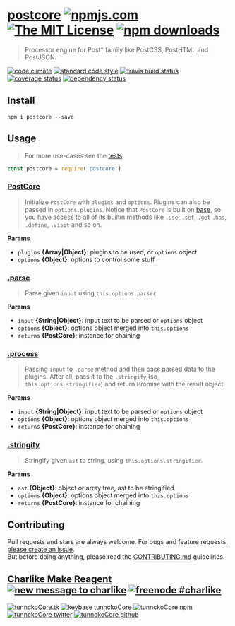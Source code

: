 # [postcore][author-www-url] [![npmjs.com][npmjs-img]][npmjs-url] [![The MIT License][license-img]][license-url] [![npm downloads][downloads-img]][downloads-url] 

> Processor engine for Post* family like PostCSS, PostHTML and PostJSON.

[![code climate][codeclimate-img]][codeclimate-url] [![standard code style][standard-img]][standard-url] [![travis build status][travis-img]][travis-url] [![coverage status][coveralls-img]][coveralls-url] [![dependency status][david-img]][david-url]

## Install
```
npm i postcore --save
```

## Usage
> For more use-cases see the [tests](./test.js)

```js
const postcore = require('postcore')
```

### [PostCore](index.js#L25)

> Initialize `PostCore` with `plugins` and `options`.
Plugins can also be passed in `options.plugins`.
Notice that `PostCore` is built on [base][], so you have
access to all of its builtin methods like `.use`, `.set`, `.get`
`.has`, `.define`, `.visit` and so on.

**Params**

* `plugins` **{Array|Object}**: plugins to be used, or `options` object    
* `options` **{Object}**: options to control some stuff    

### [.parse](index.js#L64)

> Parse given `input` using `this.options.parser`.

**Params**

* `input` **{String|Object}**: input text to be parsed or `options` object    
* `options` **{Object}**: options object merged into `this.options`    
* `returns` **{PostCore}**: instance for chaining  

### [.process](index.js#L97)

> Passing `input` to `.parse` method and then
pass parsed data to the plugins. After all, pass it
to the `.stringify` (so, `this.options.stringifier`)
and return Promise with the result object.

**Params**

* `input` **{String|Object}**: input text to be parsed or `options` object    
* `options` **{Object}**: options object merged into `this.options`    
* `returns` **{PostCore}**: instance for chaining  

### [.stringify](index.js#L117)

> Stringify given `ast` to string, using `this.options.stringifier`.

**Params**

* `ast` **{Object}**: object or array tree, ast to be stringified    
* `options` **{Object}**: options object merged into `this.options`    
* `returns` **{PostCore}**: instance for chaining  

## Contributing
Pull requests and stars are always welcome. For bugs and feature requests, [please create an issue](https://github.com/postcore/postcore/issues/new).  
But before doing anything, please read the [CONTRIBUTING.md](./CONTRIBUTING.md) guidelines.

## [Charlike Make Reagent](http://j.mp/1stW47C) [![new message to charlike][new-message-img]][new-message-url] [![freenode #charlike][freenode-img]][freenode-url]

[![tunnckoCore.tk][author-www-img]][author-www-url] [![keybase tunnckoCore][keybase-img]][keybase-url] [![tunnckoCore npm][author-npm-img]][author-npm-url] [![tunnckoCore twitter][author-twitter-img]][author-twitter-url] [![tunnckoCore github][author-github-img]][author-github-url]

[npmjs-url]: https://www.npmjs.com/package/postcore
[npmjs-img]: https://img.shields.io/npm/v/postcore.svg?label=postcore

[license-url]: https://github.com/postcore/postcore/blob/master/LICENSE
[license-img]: https://img.shields.io/npm/l/postcore.svg

[downloads-url]: https://www.npmjs.com/package/postcore
[downloads-img]: https://img.shields.io/npm/dm/postcore.svg

[codeclimate-url]: https://codeclimate.com/github/postcore/postcore
[codeclimate-img]: https://img.shields.io/codeclimate/github/postcore/postcore.svg

[travis-url]: https://travis-ci.org/postcore/postcore
[travis-img]: https://img.shields.io/travis/postcore/postcore/master.svg

[coveralls-url]: https://coveralls.io/r/postcore/postcore
[coveralls-img]: https://img.shields.io/coveralls/postcore/postcore.svg

[david-url]: https://david-dm.org/postcore/postcore
[david-img]: https://img.shields.io/david/postcore/postcore.svg

[standard-url]: https://github.com/feross/standard
[standard-img]: https://img.shields.io/badge/code%20style-standard-brightgreen.svg

[author-www-url]: http://www.tunnckocore.tk
[author-www-img]: https://img.shields.io/badge/www-tunnckocore.tk-fe7d37.svg

[keybase-url]: https://keybase.io/tunnckocore
[keybase-img]: https://img.shields.io/badge/keybase-tunnckocore-8a7967.svg

[author-npm-url]: https://www.npmjs.com/~tunnckocore
[author-npm-img]: https://img.shields.io/badge/npm-~tunnckocore-cb3837.svg

[author-twitter-url]: https://twitter.com/tunnckoCore
[author-twitter-img]: https://img.shields.io/badge/twitter-@tunnckoCore-55acee.svg

[author-github-url]: https://github.com/tunnckoCore
[author-github-img]: https://img.shields.io/badge/github-@tunnckoCore-4183c4.svg

[freenode-url]: http://webchat.freenode.net/?channels=charlike
[freenode-img]: https://img.shields.io/badge/freenode-%23charlike-5654a4.svg

[new-message-url]: https://github.com/tunnckoCore/ama
[new-message-img]: https://img.shields.io/badge/ask%20me-anything-green.svg

[base]: https://github.com/node-base/base